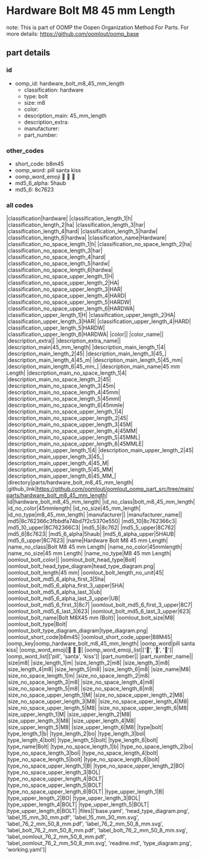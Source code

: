 # Hardware Bolt M8 45 mm Length  

note: This is part of OOMP the Oopen Organization Method For Parts. For more details: https://github.com/oomlout/oomp_base

##  part details





### id
* oomp_id: hardware_bolt_m8_45_mm_length
  * classification: hardware
  * type: bolt
  * size: m8
  * color: 
  * description_main: 45_mm_length
  * description_extra: 
  * manufacturer: 
  * part_number: 

### other_codes
* short_code: b8m45
* oomp_word: pill santa kiss
* oomp_word_emoji :pill: :santa: :kiss:
* md5_6_alpha: 5haub
* md5_6: 8c7623

### all codes 
|classification|hardware|
|classification_length_1|h|
|classification_length_2|ha|
|classification_length_3|har|
|classification_length_4|hard|
|classification_length_5|hardw|
|classification_length_6|hardwa|
|classification_name|Hardware|
|classification_no_space_length_1|h|
|classification_no_space_length_2|ha|
|classification_no_space_length_3|har|
|classification_no_space_length_4|hard|
|classification_no_space_length_5|hardw|
|classification_no_space_length_6|hardwa|
|classification_no_space_upper_length_1|H|
|classification_no_space_upper_length_2|HA|
|classification_no_space_upper_length_3|HAR|
|classification_no_space_upper_length_4|HARD|
|classification_no_space_upper_length_5|HARDW|
|classification_no_space_upper_length_6|HARDWA|
|classification_upper_length_1|H|
|classification_upper_length_2|HA|
|classification_upper_length_3|HAR|
|classification_upper_length_4|HARD|
|classification_upper_length_5|HARDW|
|classification_upper_length_6|HARDWA|
|color||
|color_name||
|description_extra||
|description_extra_name||
|description_main|45_mm_length|
|description_main_length_1|4|
|description_main_length_2|45|
|description_main_length_3|45_|
|description_main_length_4|45_m|
|description_main_length_5|45_mm|
|description_main_length_6|45_mm_|
|description_main_name|45 mm Length|
|description_main_no_space_length_1|4|
|description_main_no_space_length_2|45|
|description_main_no_space_length_3|45m|
|description_main_no_space_length_4|45mm|
|description_main_no_space_length_5|45mml|
|description_main_no_space_length_6|45mmle|
|description_main_no_space_upper_length_1|4|
|description_main_no_space_upper_length_2|45|
|description_main_no_space_upper_length_3|45M|
|description_main_no_space_upper_length_4|45MM|
|description_main_no_space_upper_length_5|45MML|
|description_main_no_space_upper_length_6|45MMLE|
|description_main_upper_length_1|4|
|description_main_upper_length_2|45|
|description_main_upper_length_3|45_|
|description_main_upper_length_4|45_M|
|description_main_upper_length_5|45_MM|
|description_main_upper_length_6|45_MM_|
|directory|parts/hardware_bolt_m8_45_mm_length|
|github_link|https://github.com/oomlout/oomlout_oomp_part_src/tree/main/parts/hardware_bolt_m8_45_mm_length|
|id|hardware_bolt_m8_45_mm_length|
|id_no_class|bolt_m8_45_mm_length|
|id_no_color|45mmlength|
|id_no_size|45_mm_length|
|id_no_type|m8_45_mm_length|
|manufacturer||
|manufacturer_name||
|md5|8c762366c3fbbdfa74bd7f2c5370e550|
|md5_10|8c762366c3|
|md5_10_upper|8C762366C3|
|md5_5|8c762|
|md5_5_upper|8C762|
|md5_6|8c7623|
|md5_6_alpha|5haub|
|md5_6_alpha_upper|5HAUB|
|md5_6_upper|8C7623|
|name|Hardware Bolt M8 45 mm Length|
|name_no_class|Bolt M8 45 mm Length|
|name_no_color|45mmlength|
|name_no_size|45 mm Length|
|name_no_type|M8 45 mm Length|
|oomlout_bolt_color||
|oomlout_bolt_head_type|Bolt|
|oomlout_bolt_head_type_diagram|head_type_diagram.png|
|oomlout_bolt_length|45 mm|
|oomlout_bolt_length_no_unit|45|
|oomlout_bolt_md5_6_alpha_first_3|5ha|
|oomlout_bolt_md5_6_alpha_first_3_upper|5HA|
|oomlout_bolt_md5_6_alpha_last_3|ub|
|oomlout_bolt_md5_6_alpha_last_3_upper|UB|
|oomlout_bolt_md5_6_first_3|8c7|
|oomlout_bolt_md5_6_first_3_upper|8C7|
|oomlout_bolt_md5_6_last_3|623|
|oomlout_bolt_md5_6_last_3_upper|623|
|oomlout_bolt_name|Bolt M8X45 mm  (Bolt)|
|oomlout_bolt_size|M8|
|oomlout_bolt_type|Bolt|
|oomlout_bolt_type_diagram_diagram|type_diagram.png|
|oomlout_short_code|b8m45|
|oomlout_short_code_upper|B8M45|
|oomp_key|oomp_hardware_bolt_m8_45_mm_length|
|oomp_word|pill santa kiss|
|oomp_word_emoji|:pill: :santa: :kiss:|
|oomp_word_emoji_list|[':pill:', ':santa:', ':kiss:']|
|oomp_word_list|['pill', 'santa', 'kiss']|
|part_number||
|part_number_name||
|size|m8|
|size_length_1|m|
|size_length_2|m8|
|size_length_3|m8|
|size_length_4|m8|
|size_length_5|m8|
|size_length_6|m8|
|size_name|M8|
|size_no_space_length_1|m|
|size_no_space_length_2|m8|
|size_no_space_length_3|m8|
|size_no_space_length_4|m8|
|size_no_space_length_5|m8|
|size_no_space_length_6|m8|
|size_no_space_upper_length_1|M|
|size_no_space_upper_length_2|M8|
|size_no_space_upper_length_3|M8|
|size_no_space_upper_length_4|M8|
|size_no_space_upper_length_5|M8|
|size_no_space_upper_length_6|M8|
|size_upper_length_1|M|
|size_upper_length_2|M8|
|size_upper_length_3|M8|
|size_upper_length_4|M8|
|size_upper_length_5|M8|
|size_upper_length_6|M8|
|type|bolt|
|type_length_1|b|
|type_length_2|bo|
|type_length_3|bol|
|type_length_4|bolt|
|type_length_5|bolt|
|type_length_6|bolt|
|type_name|Bolt|
|type_no_space_length_1|b|
|type_no_space_length_2|bo|
|type_no_space_length_3|bol|
|type_no_space_length_4|bolt|
|type_no_space_length_5|bolt|
|type_no_space_length_6|bolt|
|type_no_space_upper_length_1|B|
|type_no_space_upper_length_2|BO|
|type_no_space_upper_length_3|BOL|
|type_no_space_upper_length_4|BOLT|
|type_no_space_upper_length_5|BOLT|
|type_no_space_upper_length_6|BOLT|
|type_upper_length_1|B|
|type_upper_length_2|BO|
|type_upper_length_3|BOL|
|type_upper_length_4|BOLT|
|type_upper_length_5|BOLT|
|type_upper_length_6|BOLT|
|files|['base.yaml', 'head_type_diagram.png', 'label_15_mm_30_mm.pdf', 'label_15_mm_30_mm.svg', 'label_76_2_mm_50_8_mm.pdf', 'label_76_2_mm_50_8_mm.svg', 'label_bolt_76_2_mm_50_8_mm.pdf', 'label_bolt_76_2_mm_50_8_mm.svg', 'label_oomlout_76_2_mm_50_8_mm.pdf', 'label_oomlout_76_2_mm_50_8_mm.svg', 'readme.md', 'type_diagram.png', 'working.yaml']|
